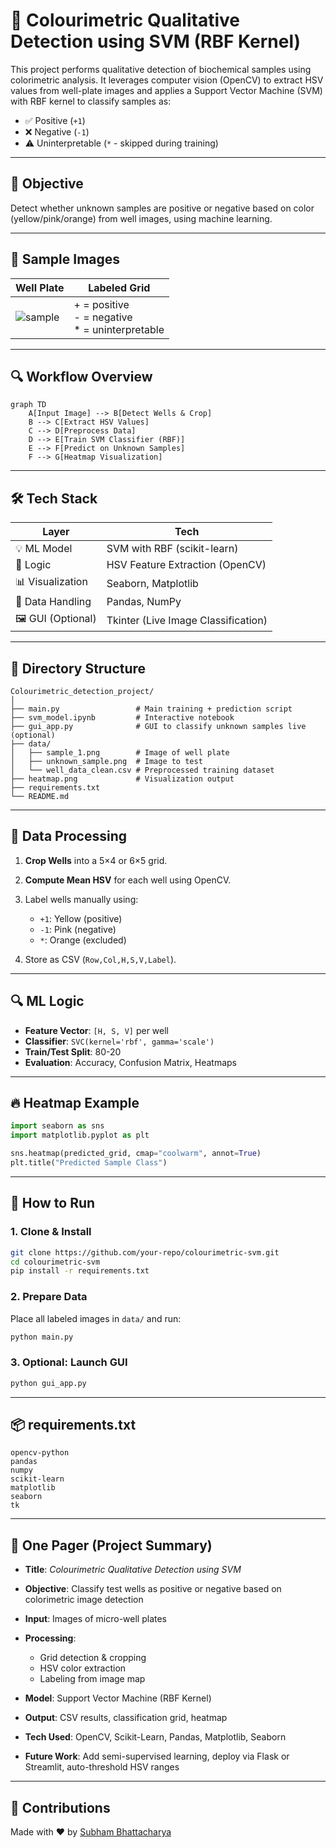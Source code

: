 # 🎨 Colourimetric Qualitative Detection using SVM (RBF Kernel)

This project performs qualitative detection of biochemical samples using colorimetric analysis. It leverages computer vision (OpenCV) to extract HSV values from well-plate images and applies a Support Vector Machine (SVM) with RBF kernel to classify samples as:
- ✅ Positive (`+1`)
- ❌ Negative (`-1`)
- ⚠️ Uninterpretable (`*` - skipped during training)

---

## 📌 Objective

Detect whether unknown samples are positive or negative based on color (yellow/pink/orange) from well images, using machine learning.

---

## 🧪 Sample Images

| Well Plate | Labeled Grid |
|------------|--------------|
| ![sample](./data/sample_annotated.png) | + = positive<br>- = negative<br>* = uninterpretable |

---

## 🔍 Workflow Overview

```mermaid
graph TD
    A[Input Image] --> B[Detect Wells & Crop]
    B --> C[Extract HSV Values]
    C --> D[Preprocess Data]
    D --> E[Train SVM Classifier (RBF)]
    E --> F[Predict on Unknown Samples]
    F --> G[Heatmap Visualization]
````

---

## 🛠️ Tech Stack

| Layer              | Tech                                |
| ------------------ | ----------------------------------- |
| 💡 ML Model        | SVM with RBF (scikit-learn)         |
| 🧠 Logic           | HSV Feature Extraction (OpenCV)     |
| 📊 Visualization   | Seaborn, Matplotlib                 |
| 📁 Data Handling   | Pandas, NumPy                       |
| 🖼️ GUI (Optional) | Tkinter (Live Image Classification) |

---

## 📂 Directory Structure

```
Colourimetric_detection_project/
│
├── main.py                 # Main training + prediction script
├── svm_model.ipynb         # Interactive notebook
├── gui_app.py              # GUI to classify unknown samples live (optional)
├── data/
│   ├── sample_1.png        # Image of well plate
│   ├── unknown_sample.png  # Image to test
│   └── well_data_clean.csv # Preprocessed training dataset
├── heatmap.png             # Visualization output
├── requirements.txt
└── README.md
```

---

## 💾 Data Processing

1. **Crop Wells** into a 5×4 or 6×5 grid.
2. **Compute Mean HSV** for each well using OpenCV.
3. Label wells manually using:

   * `+1`: Yellow (positive)
   * `-1`: Pink (negative)
   * `*`: Orange (excluded)
4. Store as CSV (`Row,Col,H,S,V,Label`).

---

## 🔍 ML Logic

* **Feature Vector**: `[H, S, V]` per well
* **Classifier**: `SVC(kernel='rbf', gamma='scale')`
* **Train/Test Split**: 80-20
* **Evaluation**: Accuracy, Confusion Matrix, Heatmaps

---

## 🔥 Heatmap Example

```python
import seaborn as sns
import matplotlib.pyplot as plt

sns.heatmap(predicted_grid, cmap="coolwarm", annot=True)
plt.title("Predicted Sample Class")
```

---

## 🚀 How to Run

### 1. Clone & Install

```bash
git clone https://github.com/your-repo/colourimetric-svm.git
cd colourimetric-svm
pip install -r requirements.txt
```

### 2. Prepare Data

Place all labeled images in `data/` and run:

```bash
python main.py
```

### 3. Optional: Launch GUI

```bash
python gui_app.py
```

---

## 📦 requirements.txt

```
opencv-python
pandas
numpy
scikit-learn
matplotlib
seaborn
tk
```

---

## 📃 One Pager (Project Summary)

* **Title**: *Colourimetric Qualitative Detection using SVM*
* **Objective**: Classify test wells as positive or negative based on colorimetric image detection
* **Input**: Images of micro-well plates
* **Processing**:

  * Grid detection & cropping
  * HSV color extraction
  * Labeling from image map
* **Model**: Support Vector Machine (RBF Kernel)
* **Output**: CSV results, classification grid, heatmap
* **Tech Used**: OpenCV, Scikit-Learn, Pandas, Matplotlib, Seaborn
* **Future Work**: Add semi-supervised learning, deploy via Flask or Streamlit, auto-threshold HSV ranges

---

## 🙌 Contributions

Made with ❤️ by [Subham Bhattacharya](https://github.com/subhambhattacharya)

